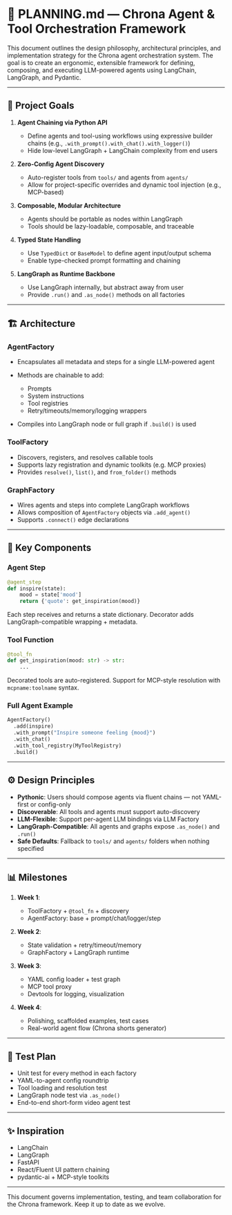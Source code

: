 # 📐 PLANNING.md — Chrona Agent & Tool Orchestration Framework

This document outlines the design philosophy, architectural principles, and implementation strategy for the Chrona agent orchestration system. The goal is to create an ergonomic, extensible framework for defining, composing, and executing LLM-powered agents using LangChain, LangGraph, and Pydantic.

---

## 🎯 Project Goals

1. **Agent Chaining via Python API**

   * Define agents and tool-using workflows using expressive builder chains (e.g., `.with_prompt().with_chat().with_logger()`)
   * Hide low-level LangGraph + LangChain complexity from end users

2. **Zero-Config Agent Discovery**

   * Auto-register tools from `tools/` and agents from `agents/`
   * Allow for project-specific overrides and dynamic tool injection (e.g., MCP-based)

3. **Composable, Modular Architecture**

   * Agents should be portable as nodes within LangGraph
   * Tools should be lazy-loadable, composable, and traceable

4. **Typed State Handling**

   * Use `TypedDict` or `BaseModel` to define agent input/output schema
   * Enable type-checked prompt formatting and chaining

5. **LangGraph as Runtime Backbone**

   * Use LangGraph internally, but abstract away from user
   * Provide `.run()` and `.as_node()` methods on all factories

---

## 🏗 Architecture

### AgentFactory

* Encapsulates all metadata and steps for a single LLM-powered agent
* Methods are chainable to add:

  * Prompts
  * System instructions
  * Tool registries
  * Retry/timeouts/memory/logging wrappers
* Compiles into LangGraph node or full graph if `.build()` is used

### ToolFactory

* Discovers, registers, and resolves callable tools
* Supports lazy registration and dynamic toolkits (e.g. MCP proxies)
* Provides `resolve()`, `list()`, and `from_folder()` methods

### GraphFactory

* Wires agents and steps into complete LangGraph workflows
* Allows composition of `AgentFactory` objects via `.add_agent()`
* Supports `.connect()` edge declarations

---

## 🧱 Key Components

### Agent Step

```python
@agent_step
def inspire(state):
    mood = state['mood']
    return {'quote': get_inspiration(mood)}
```

Each step receives and returns a state dictionary. Decorator adds LangGraph-compatible wrapping + metadata.

### Tool Function

```python
@tool_fn
def get_inspiration(mood: str) -> str:
    ...
```

Decorated tools are auto-registered. Support for MCP-style resolution with `mcpname:toolname` syntax.

### Full Agent Example

```python
AgentFactory()
  .add(inspire)
  .with_prompt("Inspire someone feeling {mood}")
  .with_chat()
  .with_tool_registry(MyToolRegistry)
  .build()
```

---

## ⚙ Design Principles

* **Pythonic**: Users should compose agents via fluent chains — not YAML-first or config-only
* **Discoverable**: All tools and agents must support auto-discovery
* **LLM-Flexible**: Support per-agent LLM bindings via LLM Factory
* **LangGraph-Compatible**: All agents and graphs expose `.as_node()` and `.run()`
* **Safe Defaults**: Fallback to `tools/` and `agents/` folders when nothing specified

---

## 📊 Milestones

1. **Week 1**:

   * ToolFactory + `@tool_fn` + discovery
   * AgentFactory: base + prompt/chat/logger/step
2. **Week 2**:

   * State validation + retry/timeout/memory
   * GraphFactory + LangGraph runtime
3. **Week 3**:

   * YAML config loader + test graph
   * MCP tool proxy
   * Devtools for logging, visualization
4. **Week 4**:

   * Polishing, scaffolded examples, test cases
   * Real-world agent flow (Chrona shorts generator)

---

## 🧪 Test Plan

* Unit test for every method in each factory
* YAML-to-agent config roundtrip
* Tool loading and resolution test
* LangGraph node test via `.as_node()`
* End-to-end short-form video agent test

---

## ✨ Inspiration

* LangChain
* LangGraph
* FastAPI
* React/Fluent UI pattern chaining
* pydantic-ai + MCP-style toolkits

---

This document governs implementation, testing, and team collaboration for the Chrona framework. Keep it up to date as we evolve.
